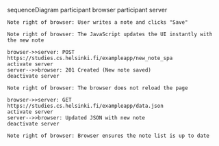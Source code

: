 sequenceDiagram
participant browser
participant server

    Note right of browser: User writes a note and clicks "Save"

    Note right of browser: The JavaScript updates the UI instantly with the new note

    browser->>server: POST https://studies.cs.helsinki.fi/exampleapp/new_note_spa
    activate server
    server-->>browser: 201 Created (New note saved)
    deactivate server

    Note right of browser: The browser does not reload the page

    browser->>server: GET https://studies.cs.helsinki.fi/exampleapp/data.json
    activate server
    server-->>browser: Updated JSON with new note
    deactivate server

    Note right of browser: Browser ensures the note list is up to date
